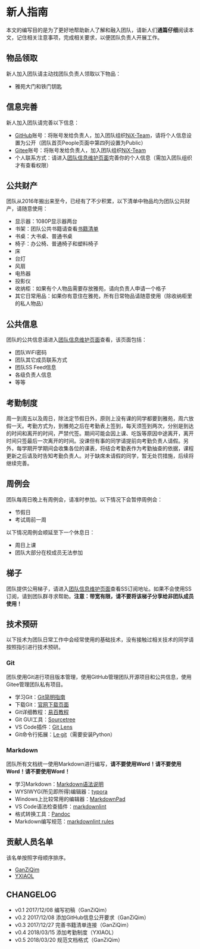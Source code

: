 # 新人指南

本文的编写目的是为了更好地帮助新人了解和融入团队，请新人们**通篇仔细**阅读本文，记住相关注意事项，完成相关要求，以便团队负责人开展工作。

## 物品领取

新人加入团队请主动找团队负责人领取以下物品：

* 雅苑大门和铁门钥匙

## 信息完善

新人加入团队请完善以下信息：

* [GitHub](https://github.com/)账号：将账号发给负责人，加入团队组织[NiX-Team](https://github.com/NiX-Team)，请将个人信息设置为公开（团队首页People页面中第四列设置为Public）
* [Gitee](https://gitee.com/)账号：将账号发给负责人，加入团队组织[NiX-Team](https://gitee.com/organizations/NiX-Team)
* 个人联系方式：请进入[团队信息维护页面](https://github.com/orgs/NiX-Team/projects/1)完善你的个人信息（需加入团队组织才有查看权限）

## 公共财产

团队从2016年搬出来至今，已经有了不少积累，以下清单中物品均为团队公共财产，请随意使用：

* 显示器：1080P显示器两台
* 书架：团队公共书籍请查看[书籍清单](https://github.com/NiX-Team/doc/blob/master/docs/booklist.md)
* 书桌：大书桌、普通书桌
* 椅子：办公椅、普通椅子和塑料椅子
* 床
* 台灯
* 风扇
* 电热器
* 投影仪
* 收纳柜：如果有个人物品需要存放雅苑，请向负责人申请一个格子
* 其它日常用品：如果你有意住在雅苑，所有日常物品请随意使用（除收纳柜里的私人物品）

## 公共信息

团队的公共信息请进入[团队信息维护页面](https://github.com/orgs/NiX-Team/projects/1)查看，该页面包括：

* 团队WiFi密码
* 团队其它成员联系方式
* 团队SS Feed信息
* 各级负责人信息
* 等等

## 考勤制度

周一到周五以及周日，除法定节假日外，原则上没有课的同学都要到雅苑，周六放假一天。考勤方式为，到雅苑之后在考勤表上签到，每天须签到两次，分别是到达的时间和离开的时间，严禁代签。期间可能会因上课、吃饭等原因中途离开，离开时间只签最后一次离开的时间。没课但有事的同学请提前向考勤负责人请假。另外，每学期开学期间会收集各位的课表，将结合考勤表作为考勤抽查的依据，课程更新之后请及时告知考勤负责人。对于缺席未请假的同学，暂无处罚措施，后续将继续完善。

## 周例会

团队每周日晚上有周例会，请准时参加。以下情况下会暂停周例会：

* 节假日
* 考试周前一周

以下情况周例会顺延至下一个休息日：

* 周日上课
* 团队大部分在校成员无法参加

## 梯子

团队提供公用梯子，请进入[团队信息维护页面](https://github.com/orgs/NiX-Team/projects/1)查看SS订阅地址。如果不会使用SS订阅，请到团队群寻求帮助。**注意：带宽有限，请不要将该梯子分享给非团队成员使用！**

## 技术预研

以下技术为团队日常工作中会经常使用的基础技术，没有接触过相关技术的同学请按照指引进行技术预研。

### Git

团队使用Git进行项目版本管理，使用GitHub管理团队开源项目和公共信息，使用Gitee管理团队私有项目。

* 学习Git：[Git简明指南](http://rogerdudler.github.io/git-guide/index.zh.html)
* 下载Git：[官网下载页面](https://git-scm.com/downloads)
* Git详细教程：[易百教程](http://www.yiibai.com/git/)
* Git GUI工具：[Sourcetree](https://www.sourcetreeapp.com/)
* VS Code插件：[Git Lens](https://marketplace.visualstudio.com/items?itemName=eamodio.gitlens)
* Git命令行拓展：[Le·git](http://www.git-legit.org/)（需要安装Python）

### Markdown

团队所有文档统一使用Markdown进行编写，**请不要使用Word！请不要使用Word！请不要使用Word！**

* 学习Markdown：[Markdown语法说明](http://wowubuntu.com/markdown/index.html)
* WYSIWYG(所见即所得)编辑器：[typora](https://www.typora.io/)
* Windows上比较常用的编辑器：[MarkdownPad](http://markdownpad.com/)
* VS Code语法检查插件：[markdownlint](https://marketplace.visualstudio.com/items?itemName=DavidAnson.vscode-markdownlint)
* 格式转换工具：[Pandoc](http://www.pandoc.org/)
* Markdown编写规范：[markdownlint rules](https://github.com/DavidAnson/markdownlint/blob/master/doc/Rules.md)

## 贡献人员名单

该名单按照字母顺序排序。

* [GanZiQim](https://github.com/ganziqim)
* [YXIAOL](https://github.com/YXIAOL)

## CHANGELOG

* v0.1 2017/12/08 编写初稿（GanZiQim）
* v0.2 2017/12/08 添加GitHub信息公开要求（GanZiQim）
* v0.3 2017/12/27 完善书籍清单连接（GanZiQim）
* v0.4 2018/03/15 添加考勤制度（YXIAOL）
* v0.5 2018/03/20 规范文档格式（GanZiQim）
